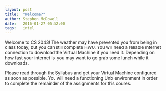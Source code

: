 ```yaml
---
layout: post
title:  "Welcome?"
author: Stephen McDowell
date:   2016-01-27 05:52:00
tags:   intel
---
```


Welcome to CS 2043!  The weather may have prevented you from being in class today,
but you can still complete HW0.  You will need a reliable internet connection
to download the Virtual Machine if you need it.  Depending on how fast your internet
is, you may want to go grab some lunch while it downloads.

Please read through the Syllabus and get your Virtual Machine configured as soon
as possible.  You will need a functioning Unix environment in order to complete
the remainder of the assignments for this coures.
